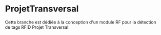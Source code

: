# ProjetTransversal

Cette branche est dédiée à la conception d'un module RF pour la détection de tags RFID
Projet Transversal
